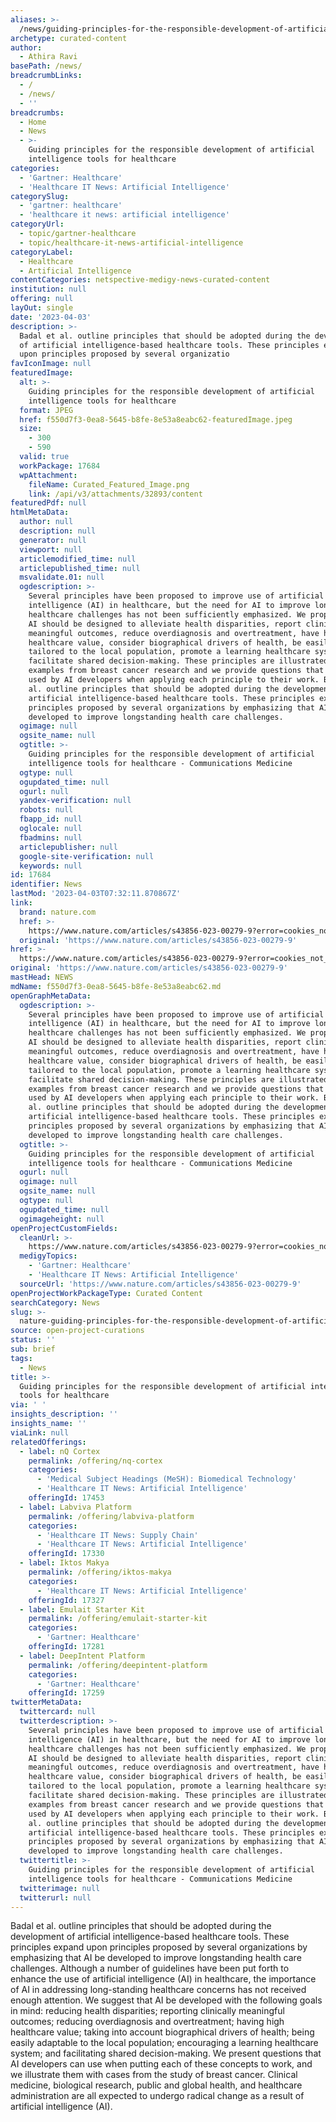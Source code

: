 ```yaml
---
aliases: >-
  /news/guiding-principles-for-the-responsible-development-of-artificial-intelligence-tools-for-healthcare
archetype: curated-content
author:
  - Athira Ravi
basePath: /news/
breadcrumbLinks:
  - /
  - /news/
  - ''
breadcrumbs:
  - Home
  - News
  - >-
    Guiding principles for the responsible development of artificial
    intelligence tools for healthcare
categories:
  - 'Gartner: Healthcare'
  - 'Healthcare IT News: Artificial Intelligence'
categorySlug:
  - 'gartner: healthcare'
  - 'healthcare it news: artificial intelligence'
categoryUrl:
  - topic/gartner-healthcare
  - topic/healthcare-it-news-artificial-intelligence
categoryLabel:
  - Healthcare
  - Artificial Intelligence
contentCategories: netspective-medigy-news-curated-content
institution: null
offering: null
layOut: single
date: '2023-04-03'
description: >-
  Badal et al. outline principles that should be adopted during the development
  of artificial intelligence-based healthcare tools. These principles expand
  upon principles proposed by several organizatio
favIconImage: null
featuredImage:
  alt: >-
    Guiding principles for the responsible development of artificial
    intelligence tools for healthcare
  format: JPEG
  href: f550d7f3-0ea8-5645-b8fe-8e53a8eabc62-featuredImage.jpeg
  size:
    - 300
    - 590
  valid: true
  workPackage: 17684
  wpAttachment:
    fileName: Curated_Featured_Image.png
    link: /api/v3/attachments/32893/content
featuredPdf: null
htmlMetaData:
  author: null
  description: null
  generator: null
  viewport: null
  articlemodified_time: null
  articlepublished_time: null
  msvalidate.01: null
  ogdescription: >-
    Several principles have been proposed to improve use of artificial
    intelligence (AI) in healthcare, but the need for AI to improve longstanding
    healthcare challenges has not been sufficiently emphasized. We propose that
    AI should be designed to alleviate health disparities, report clinically
    meaningful outcomes, reduce overdiagnosis and overtreatment, have high
    healthcare value, consider biographical drivers of health, be easily
    tailored to the local population, promote a learning healthcare system, and
    facilitate shared decision-making. These principles are illustrated by
    examples from breast cancer research and we provide questions that can be
    used by AI developers when applying each principle to their work. Badal et
    al. outline principles that should be adopted during the development of
    artificial intelligence-based healthcare tools. These principles expand upon
    principles proposed by several organizations by emphasizing that AI be
    developed to improve longstanding health care challenges.
  ogimage: null
  ogsite_name: null
  ogtitle: >-
    Guiding principles for the responsible development of artificial
    intelligence tools for healthcare - Communications Medicine
  ogtype: null
  ogupdated_time: null
  ogurl: null
  yandex-verification: null
  robots: null
  fbapp_id: null
  oglocale: null
  fbadmins: null
  articlepublisher: null
  google-site-verification: null
  keywords: null
id: 17684
identifier: News
lastMod: '2023-04-03T07:32:11.870867Z'
link:
  brand: nature.com
  href: >-
    https://www.nature.com/articles/s43856-023-00279-9?error=cookies_not_supported&code=261d3987-b794-49a1-9b70-e538748d6378
  original: 'https://www.nature.com/articles/s43856-023-00279-9'
href: >-
  https://www.nature.com/articles/s43856-023-00279-9?error=cookies_not_supported&code=261d3987-b794-49a1-9b70-e538748d6378
original: 'https://www.nature.com/articles/s43856-023-00279-9'
mastHead: NEWS
mdName: f550d7f3-0ea8-5645-b8fe-8e53a8eabc62.md
openGraphMetaData:
  ogdescription: >-
    Several principles have been proposed to improve use of artificial
    intelligence (AI) in healthcare, but the need for AI to improve longstanding
    healthcare challenges has not been sufficiently emphasized. We propose that
    AI should be designed to alleviate health disparities, report clinically
    meaningful outcomes, reduce overdiagnosis and overtreatment, have high
    healthcare value, consider biographical drivers of health, be easily
    tailored to the local population, promote a learning healthcare system, and
    facilitate shared decision-making. These principles are illustrated by
    examples from breast cancer research and we provide questions that can be
    used by AI developers when applying each principle to their work. Badal et
    al. outline principles that should be adopted during the development of
    artificial intelligence-based healthcare tools. These principles expand upon
    principles proposed by several organizations by emphasizing that AI be
    developed to improve longstanding health care challenges.
  ogtitle: >-
    Guiding principles for the responsible development of artificial
    intelligence tools for healthcare - Communications Medicine
  ogurl: null
  ogimage: null
  ogsite_name: null
  ogtype: null
  ogupdated_time: null
  ogimageheight: null
openProjectCustomFields:
  cleanUrl: >-
    https://www.nature.com/articles/s43856-023-00279-9?error=cookies_not_supported&code=261d3987-b794-49a1-9b70-e538748d6378
  medigyTopics:
    - 'Gartner: Healthcare'
    - 'Healthcare IT News: Artificial Intelligence'
  sourceUrl: 'https://www.nature.com/articles/s43856-023-00279-9'
openProjectWorkPackageType: Curated Content
searchCategory: News
slug: >-
  nature-guiding-principles-for-the-responsible-development-of-artificial-intelligence-tools-for-healthcare
source: open-project-curations
status: ''
sub: brief
tags:
  - News
title: >-
  Guiding principles for the responsible development of artificial intelligence
  tools for healthcare
via: ' '
insights_description: ''
insights_name: ''
viaLink: null
relatedOfferings:
  - label: nQ Cortex
    permalink: /offering/nq-cortex
    categories:
      - 'Medical Subject Headings (MeSH): Biomedical Technology'
      - 'Healthcare IT News: Artificial Intelligence'
    offeringId: 17453
  - label: Labviva Platform
    permalink: /offering/labviva-platform
    categories:
      - 'Healthcare IT News: Supply Chain'
      - 'Healthcare IT News: Artificial Intelligence'
    offeringId: 17330
  - label: Iktos Makya
    permalink: /offering/iktos-makya
    categories:
      - 'Healthcare IT News: Artificial Intelligence'
    offeringId: 17327
  - label: Emulait Starter Kit
    permalink: /offering/emulait-starter-kit
    categories:
      - 'Gartner: Healthcare'
    offeringId: 17281
  - label: DeepIntent Platform
    permalink: /offering/deepintent-platform
    categories:
      - 'Gartner: Healthcare'
    offeringId: 17259
twitterMetaData:
  twittercard: null
  twitterdescription: >-
    Several principles have been proposed to improve use of artificial
    intelligence (AI) in healthcare, but the need for AI to improve longstanding
    healthcare challenges has not been sufficiently emphasized. We propose that
    AI should be designed to alleviate health disparities, report clinically
    meaningful outcomes, reduce overdiagnosis and overtreatment, have high
    healthcare value, consider biographical drivers of health, be easily
    tailored to the local population, promote a learning healthcare system, and
    facilitate shared decision-making. These principles are illustrated by
    examples from breast cancer research and we provide questions that can be
    used by AI developers when applying each principle to their work. Badal et
    al. outline principles that should be adopted during the development of
    artificial intelligence-based healthcare tools. These principles expand upon
    principles proposed by several organizations by emphasizing that AI be
    developed to improve longstanding health care challenges.
  twittertitle: >-
    Guiding principles for the responsible development of artificial
    intelligence tools for healthcare - Communications Medicine
  twitterimage: null
  twitterurl: null
---
```

<p>Badal et al. outline principles that should be adopted during the development of artificial intelligence-based healthcare tools. These principles expand upon principles proposed by several organizations by emphasizing that AI be developed to improve longstanding health care challenges. Although a number of guidelines have been put forth to enhance the use of artificial intelligence (AI) in healthcare, the importance of AI in addressing long-standing healthcare concerns has not received enough attention. We suggest that AI be developed with the following goals in mind: reducing health disparities; reporting clinically meaningful outcomes; reducing overdiagnosis and overtreatment; having high healthcare value; taking into account biographical drivers of health; being easily adaptable to the local population; encouraging a learning healthcare system; and facilitating shared decision-making. We present questions that AI developers can use when putting each of these concepts to work, and we illustrate them with cases from the study of breast cancer. Clinical medicine, biological research, public and global health, and healthcare administration are all expected to undergo radical change as a result of artificial intelligence (AI).</p>